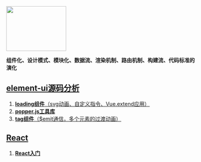 <img src="http://element.eleme.io/static/component.bd3411b.png" width="160" height="120"/>

**组件化、设计模式、模块化、数据流、渲染机制、路由机制、构建流、代码标准的演化**

## [element-ui源码分析](https://github.com/Viajes324/blog/labels/element-ui%E6%BA%90%E7%A0%81%E5%88%86%E6%9E%90)

1. [**loading组件**（svg动画、自定义指令、Vue.extend应用）](https://github.com/Viajes324/blog/issues/1)
2. [**popper.js工具库**](https://github.com/Viajes324/blog/issues/2)
3. [**tag组件**（$emit通信，多个元素的过渡动画）](https://viajes324.github.io/element-imitate/#/zh-CN/component/tag)


## [React](https://github.com/Viajes324/blog/labels/React)
1. [**React入门**](https://github.com/Viajes324/blog/issues/3)
